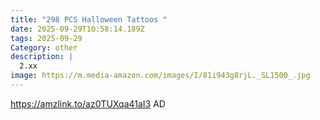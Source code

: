 ```yaml
---
title: "298 PCS Halloween Tattoos "
date: 2025-09-29T10:58:14.189Z
tags: 2025-09-29
Category: other
description: |
  2.xx 
image: https://m.media-amazon.com/images/I/81i943g8rjL._SL1500_.jpg
---
```

https://amzlink.to/az0TUXqa41aI3
AD